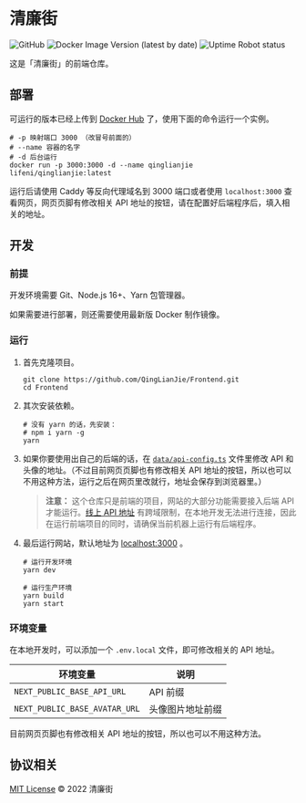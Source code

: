 # 清廉街

![GitHub](https://img.shields.io/github/license/QingLianJie/Frontend)
![Docker Image Version (latest by date)](https://img.shields.io/docker/v/lifeni/qinglianjie)
![Uptime Robot status](https://img.shields.io/uptimerobot/status/m788965743-2c5796f68be204c90f7f6afd)

这是「清廉街」的前端仓库。

## 部署

可运行的版本已经上传到 [Docker Hub](https://hub.docker.com/r/lifeni/qinglianjie/tags?page=1&ordering=last_updated) 了，使用下面的命令运行一个实例。

```shell
# -p 映射端口 3000 （改冒号前面的）
# --name 容器的名字
# -d 后台运行
docker run -p 3000:3000 -d --name qinglianjie lifeni/qinglianjie:latest
```

运行后请使用 Caddy 等反向代理域名到 3000 端口或者使用 `localhost:3000` 查看网页，网页页脚有修改相关 API 地址的按钮，请在配置好后端程序后，填入相关的地址。

## 开发

### 前提

开发环境需要 Git、Node.js 16+、Yarn 包管理器。

如果需要进行部署，则还需要使用最新版 Docker 制作镜像。

### 运行

1. 首先克隆项目。

   ```shell
   git clone https://github.com/QingLianJie/Frontend.git
   cd Frontend
   ```

2. 其次安装依赖。

   ```shell
   # 没有 yarn 的话，先安装：
   # npm i yarn -g
   yarn
   ```

3. 如果你要使用出自己的后端的话，在 [`data/api-config.ts`](./data/api-config.ts) 文件里修改 API 和头像的地址。（不过目前网页页脚也有修改相关 API 地址的按钮，所以也可以不用这种方法，运行之后在网页里改就行，地址会保存到浏览器里。）

   > **注意：** 这个仓库只是前端的项目，网站的大部分功能需要接入后端 API 才能运行。[线上 API 地址](https://api.qinglianjie.cn) 有跨域限制，在本地开发无法进行连接，因此在运行前端项目的同时，请确保当前机器上运行有后端程序。

4. 最后运行网站，默认地址为 [localhost:3000](http://localhost:3000/) 。

   ```shell
   # 运行开发环境
   yarn dev

   # 运行生产环境
   yarn build
   yarn start
   ```

### 环境变量

在本地开发时，可以添加一个 `.env.local` 文件，即可修改相关的 API 地址。

| 环境变量                      | 说明             |
| ----------------------------- | ---------------- |
| `NEXT_PUBLIC_BASE_API_URL`    | API 前缀         |
| `NEXT_PUBLIC_BASE_AVATAR_URL` | 头像图片地址前缀 |

目前网页页脚也有修改相关 API 地址的按钮，所以也可以不用这种方法。

## 协议相关

[MIT License](./LICENSE) © 2022 清廉街
